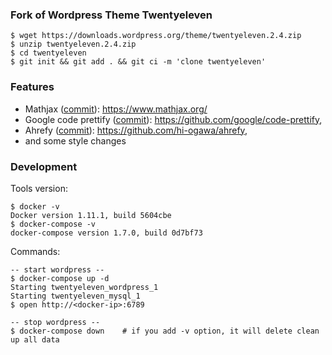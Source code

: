 ### Fork of Wordpress Theme Twentyeleven

```
$ wget https://downloads.wordpress.org/theme/twentyeleven.2.4.zip
$ unzip twentyeleven.2.4.zip
$ cd twentyeleven
$ git init && git add . && git ci -m 'clone twentyeleven'
```

### Features

- Mathjax ([commit](https://github.com/hi-ogawa/wordpress-theme-twentyeleven/commit/0809f054837d389365bb4800a58609a3b2d79ea3)): https://www.mathjax.org/
- Google code prettify ([commit](https://github.com/hi-ogawa/wordpress-theme-twentyeleven/commit/7c7326cb02bf36eb6b90a36646fcb00713ca5b99)): https://github.com/google/code-prettify,
- Ahrefy ([commit](https://github.com/hi-ogawa/wordpress-theme-twentyeleven/commit/820bd75ef5b73bdd0ee913781ef7e73c2de5a361)): https://github.com/hi-ogawa/ahrefy,
- and some style changes


### Development

Tools version:

```
$ docker -v
Docker version 1.11.1, build 5604cbe
$ docker-compose -v
docker-compose version 1.7.0, build 0d7bf73
```

Commands:

```
-- start wordpress --
$ docker-compose up -d
Starting twentyeleven_wordpress_1
Starting twentyeleven_mysql_1
$ open http://<docker-ip>:6789

-- stop wordpress --
$ docker-compose down    # if you add -v option, it will delete clean up all data
```
